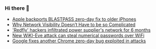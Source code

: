 ### Hi there 👋

<!--START_SECTION:feed-->
* [Apple backports BLASTPASS zero-day fix to older iPhones](https://www.bleepingcomputer.com/news/security/apple-backports-blastpass-zero-day-fix-to-older-iphones/)
* [Why Network Visibility Doesn’t Have to be so Complicated](https://www.bleepingcomputer.com/news/security/why-network-visibility-doesnt-have-to-be-so-complicated/)
* ['Redfly' hackers infiltrated power supplier's network for 6 months](https://www.bleepingcomputer.com/news/security/redfly-hackers-infiltrated-power-suppliers-network-for-6-months/)
* [New WiKI-Eve attack can steal numerical passwords over WiFi](https://www.bleepingcomputer.com/news/security/new-wiki-eve-attack-can-steal-numerical-passwords-over-wifi/)
* [Google fixes another Chrome zero-day bug exploited in attacks](https://www.bleepingcomputer.com/news/google/google-fixes-another-chrome-zero-day-bug-exploited-in-attacks/)
<!--END_SECTION:feed-->

<!--
**frankenk/frankenk** is a ✨ _special_ ✨ repository because its `README.md` (this file) appears on your GitHub profile.

Here are some ideas to get you started:

- 🔭 I’m currently working on ...
- 🌱 I’m currently learning ...
- 👯 I’m looking to collaborate on ...
- 🤔 I’m looking for help with ...
- 💬 Ask me about ...
- 📫 How to reach me: ...
- 😄 Pronouns: ...
- ⚡ Fun fact: ...
-->



